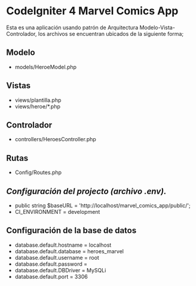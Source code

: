 # CodeIgniter 4 Marvel Comics App

Esta es una aplicación usando patrón de Arquitectura Modelo-Vista-Controlador, los archivos se encuentran ubicados de la siguiente forma;
## Modelo
* models/HeroeModel.php
## Vistas
* views/plantilla.php
* views/heroe/*.php
## Controlador
*  controllers/HeroesController.php
## Rutas 
* Config/Routes.php
## _Configuración del projecto (archivo .env)._

* public string $baseURL = 'http://localhost/marvel_comics_app/public/';
* CI_ENVIRONMENT = development

## Configuración de la base de datos 
* database.default.hostname = localhost
* database.default.database = heroes_marvel
* database.default.username = root
* database.default.password = 
* database.default.DBDriver = MySQLi
* database.default.port = 3306

